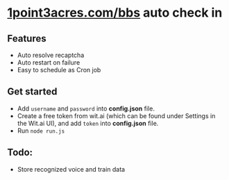 # [1point3acres.com/bbs](https://www.1point3acres.com/bbs/) auto check in

## Features
 - Auto resolve recaptcha
 - Auto restart on failure
 - Easy to schedule as Cron job
 
## Get started
 - Add `username` and `password` into **config.json** file.
 - Create a free token from wit.ai (which can be found under Settings in the Wit.ai UI), and add `token` into **config.json** file.
 - Run `node run.js`


## Todo:

 - Store recognized voice and train data

